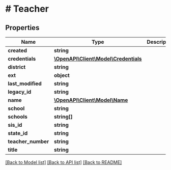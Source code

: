 # # Teacher

## Properties

Name | Type | Description | Notes
------------ | ------------- | ------------- | -------------
**created** | **string** |  | [optional]
**credentials** | [**\OpenAPI\Client\Model\Credentials**](Credentials.md) |  | [optional]
**district** | **string** |  | [optional]
**ext** | **object** |  | [optional]
**last_modified** | **string** |  | [optional]
**legacy_id** | **string** |  | [optional]
**name** | [**\OpenAPI\Client\Model\Name**](Name.md) |  | [optional]
**school** | **string** |  | [optional]
**schools** | **string[]** |  | [optional]
**sis_id** | **string** |  | [optional]
**state_id** | **string** |  | [optional]
**teacher_number** | **string** |  | [optional]
**title** | **string** |  | [optional]

[[Back to Model list]](../../README.md#models) [[Back to API list]](../../README.md#endpoints) [[Back to README]](../../README.md)
